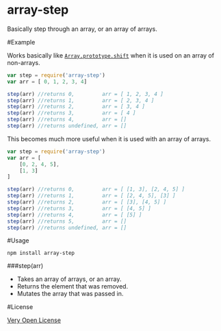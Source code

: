 array-step
==========

Basically step through an array, or an array of arrays.

#Example

Works basically like [`Array.prototype.shift`][shift] when it is used on an array of non-arrays.
```js
var step = require('array-step')
var arr = [ 0, 1, 2, 3, 4]

step(arr) //returns 0,         arr = [ 1, 2, 3, 4 ]
step(arr) //returns 1,         arr = [ 2, 3, 4 ]
step(arr) //returns 2,         arr = [ 3, 4 ]
step(arr) //returns 3,         arr = [ 4 ]
step(arr) //returns 4,         arr = []
step(arr) //returns undefined, arr = []
```

This becomes much more useful when it is used with an array of arrays.

```js
var step = require('array-step')
var arr = [
	[0, 2, 4, 5],
	[1, 3]
]

step(arr) //returns 0,         arr = [ [1, 3], [2, 4, 5] ]
step(arr) //returns 1,         arr = [ [2, 4, 5], [3] ]
step(arr) //returns 2,         arr = [ [3], [4, 5] ]
step(arr) //returns 3,         arr = [ [4, 5] ]
step(arr) //returns 4,         arr = [ [5] ]
step(arr) //returns 5,         arr = []
step(arr) //returns undefined, arr = []
```

#Usage

```
npm install array-step
```

###step(arr)

- Takes an array of arrays, or an array.
- Returns the element that was removed.
- Mutates the array that was passed in.

#License

[Very Open License][VOL]

[shift]: https://developer.mozilla.org/en-US/docs/Web/JavaScript/Reference/Global_Objects/Array/shift
[VOL]: http://veryopenlicense.com
